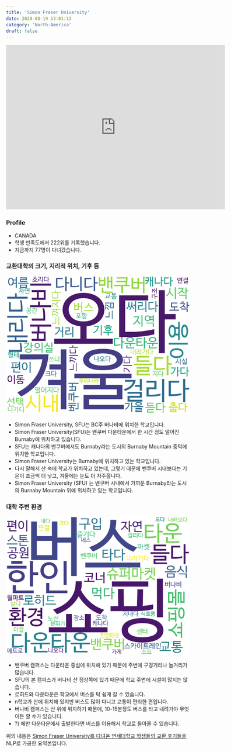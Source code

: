 ```yaml
---
title: 'Simon Fraser University'
date: 2020-08-19 13:01:13
category: 'North-America'
draft: false
---
```


<iframe
width="600"
height="450"
frameborder="0" style="border:0"
src="https://www.google.com/maps/embed/v1/place?key=AIzaSyC9e1AME-pVmWC4hBpFdu5S4dKzyepa3HQ&q=Simon+Fraser+University&center=49.27809370000001,-122.91988329999998&zoom=14" allowfullscreen>
</iframe>

### Profile

* CANADA
* 학생 만족도에서 222위를 기록했습니다.
* 지금까지 77명이 다녀갔습니다. 

### 교환대학의 크기, 지리적 위치, 기후 등

![gen_info-WordCloud](../univ_wordclouds_okt/gen_info/CA000007_gen_info_okt.png)

* Simon Fraser University, SFU는 BC주 버나비에 위치한 학교입니다.
* Simon Fraser University(SFU)는 밴쿠버 다운타운에서 한 시간 정도 떨어진 Burnaby에 위치하고 있습니다.
* SFU는 캐나다의 밴쿠버에서도 Burnaby라는 도시의 Burnaby Mountain 중턱에 위치한 학교입니다.
* Simon Fraser University는 Burnaby에 위치하고 있는 학교입니다.
* 다시 말해서 산 속에 학교가 위치하고 있는데, 그렇기 때문에 벤쿠버 시내보다는 기온이 조금씩 더 낮고, 겨울에는 눈도 더 자주옵니다.
* Simon Fraser University (SFU) 는 밴쿠버 시내에서 가까운 Burnaby라는 도시의 Burnaby Mountain 위에 위치하고 있는 학교입니다.


### 대학 주변 환경

![env_info-WordCloud](../univ_wordclouds_okt/env_info/CA000007_env_info_okt.png)

* 밴쿠버 캠퍼스는 다운타운 중심에 위치해 있기 때문에 주변에 구경거리나 놀거리가 많습니다.
* SFU의 본 캠퍼스가 버나비 산 정상쪽에 있기 때문에 학교 주변에 시설이 많지는 않습니다.
* 로히드와 다운타운은 학교에서 버스를 탁 쉽게 갈 수 있습니다.
* n학교가 산에 위치해 있지만 버스도 많이 다니고 교통이 편리한 편입니다.
* 버나비 캠퍼스는 산 위에 위치하기 때문에, 10-15분정도 버스를 타고 내려가야 무엇이든 할 수가 있습니다.
* ?) 에만 다운타운에서 출발한다면 버스를 이용해서 학교로 돌아올 수 있습니다.


위의 내용은 [Simon Fraser University를 다녀온 연세대학교 학생들의 교환 후기들을](http://oia.yonsei.ac.kr/partner/expReport.asp?ucode=CA000007&bgbn=A) NLP로 가공한 요약본입니다. 
